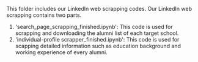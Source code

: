 This folder includes our LinkedIn web scrapping codes. Our LinkedIn web scrapping contains two parts.
1. 'search_page_scrapping_finished.ipynb': This code is used for scrapping and downloading the alumni list of each target school.
2. 'individual-profile scrapper_finished.ipynb': This code is used for scapping detailed information such as education background and working experience of every alumni.
